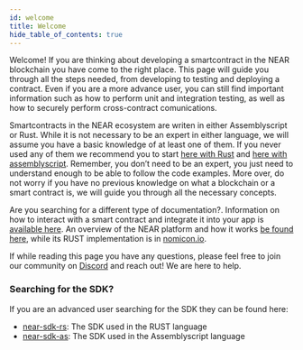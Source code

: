 ```yaml
---
id: welcome
title: Welcome
hide_table_of_contents: true
---
```

Welcome! If you are thinking about developing a smartcontract in the NEAR blockchain you have come to the right place. This page will guide you through all the steps needed, from developing to testing and deploying a contract. Even if you are a more advance user, you can still find important information such as how to perform unit and integration testing, as well as how to securely perform cross-contract comunications.

Smartcontracts in the NEAR ecosystem are writen in either Assemblyscript or Rust. While it is not necessary to be an expert in either language, we will assume you have a basic knowledge of at least one of them. If you never used any of them we recommend you to start [here with Rust](broken) and [here with assemblyscript](broken). Remember, you don’t need to be an expert, you just need to understand enough to be able to follow the code examples. More over, do not worry if you have no previous knowledge on what a blockchain or a smart contract is, we will guide you through all the necessary concepts.

Are you searching for a different type of documentation?. Information on how to interact with a smart contract and integrate it into your app is [available here](broken). An overview of the NEAR platform and how it works [be found here](broken), while its RUST implementation is in [nomicon.io](nomicon.io).

If while reading this page you have any questions, please feel free to join our community on [Discord](http://near.chat/) and reach out! We are here to help.


### Searching for the SDK?
If you are an advanced user searching for the SDK they can be found here:

- [near-sdk-rs](broken): The SDK used in the RUST language
- [near-sdk-as](broken): The SDK used in the Assemblyscript language